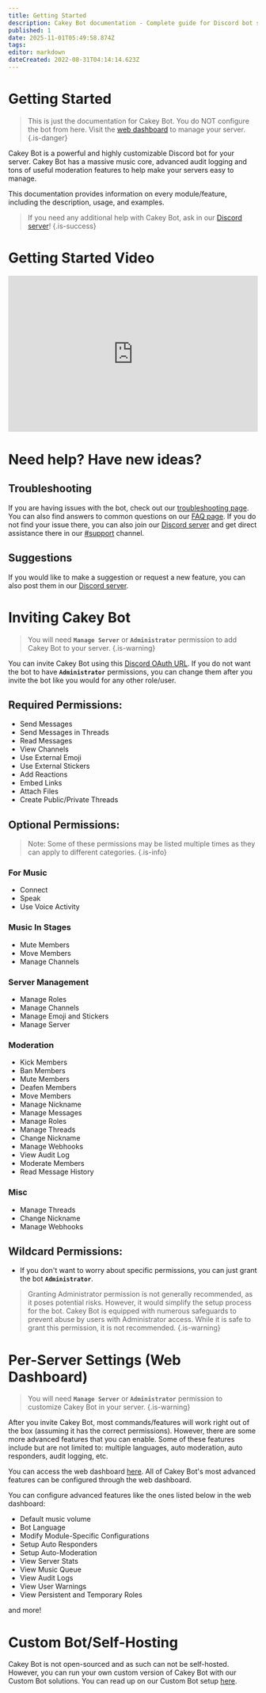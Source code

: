 ```yaml
---
title: Getting Started
description: Cakey Bot documentation - Complete guide for Discord bot setup, features, commands. Configure music, moderation, leveling and more.
published: 1
date: 2025-11-01T05:49:58.874Z
tags: 
editor: markdown
dateCreated: 2022-08-31T04:14:14.623Z
---
```


# Getting Started

> This is just the documentation for Cakey Bot. You do NOT configure the bot from here. Visit the [web dashboard](https://cakey.bot/dashboard/public) to manage your server.
{.is-danger}

Cakey Bot is a powerful and highly customizable Discord bot for your server. Cakey Bot has a massive music core, advanced audit logging and tons of useful moderation features to help make your servers easy to manage.

This documentation provides information on every module/feature, including the description, usage, and examples.

> If you need any additional help with Cakey Bot, ask in our [Discord server](https://cakey.bot/discord)!
{.is-success}

# Getting Started Video
<div style="left: 0; width: 100%; height: 0; max-width: 560px; max-height: 315px; position: relative; padding-bottom: 315px;"><iframe src="https://www.youtube.com/embed/hC7pP4wKDIo?rel=0" style="top: 0; left: 0; width: 100%; height: 100%; max-width: 560px; max-height: 315px; position: absolute; border: 0;" allowfullscreen scrolling="no" allow="accelerometer; clipboard-write; encrypted-media; gyroscope; picture-in-picture;"></iframe></div>

# Need help? Have new ideas?

## Troubleshooting

If you are having issues with the bot, check out our [troubleshooting page](/en/core/troubleshooting). You can also find answers to common questions on our [FAQ page](https://cakey.bot/faq.html). If you do not find your issue there, you can also join our [Discord server](https://cakey.bot/discord) and get direct assistance there in our [#support](https://discord.com/channels/408424043482447872/730159265209253908) channel.

## Suggestions

If you would like to make a suggestion or request a new feature, you can also post them in our [Discord server](https://https://cakey.bot/discord).

# Inviting Cakey Bot

> You will need **`Manage Server`** or **`Administrator`** permission to add Cakey Bot to your server.
{.is-warning}

You can invite Cakey Bot using this [Discord OAuth URL](https://cakey.bot/invite). If you do not want the bot to have **`Administrator`** permissions, you can change them after you invite the bot like you would for any other role/user.

## Required Permissions:

-   Send Messages
-   Send Messages in Threads
-   Read Messages
-   View Channels
-   Use External Emoji
-   Use External Stickers
-   Add Reactions
-   Embed Links
-   Attach Files
-   Create Public/Private Threads

## Optional Permissions:
> Note: Some of these permissions may be listed multiple times as they can apply to different categories.
{.is-info}

### For Music
-   Connect
-   Speak
-   Use Voice Activity

### Music In Stages
-   Mute Members
-   Move Members
-   Manage Channels

### Server Management
-   Manage Roles
-   Manage Channels
-   Manage Emoji and Stickers
-   Manage Server

### Moderation
-   Kick Members
-   Ban Members
-   Mute Members
-   Deafen Members
-   Move Members
-   Manage Nickname
-   Manage Messages
-   Manage Roles
-   Manage Threads
-   Change Nickname
-   Manage Webhooks
-   View Audit Log
-   Moderate Members
-   Read Message History

### Misc
-   Manage Threads
-   Change Nickname
-   Manage Webhooks

## Wildcard Permissions:

- If you don't want to worry about specific permissions, you can just grant the bot **`Administrator`**.

> Granting Administrator permission is not generally recommended, as it poses potential risks. However, it would simplify the setup process for the bot. Cakey Bot is equipped with numerous safeguards to prevent abuse by users with Administrator access. While it is safe to grant this permission, it is not recommended.
{.is-warning}

# Per-Server Settings (Web Dashboard)

> You will need **`Manage Server`** or **`Administrator`** permission to customize Cakey Bot in your server.
{.is-warning}

After you invite Cakey Bot, most commands/features will work right out of the box (assuming it has the correct permissions). However, there are some more advanced features that you can enable. Some of these features include but are not limited to: multiple languages, auto moderation, auto responders, audit logging, etc.

You can access the web dashboard [here](https://cakey.bot/dashboard/public). All of Cakey Bot's most advanced features can be configured through the web dashboard.

You can configure advanced features like the ones listed below in the web dashboard:

-   Default music volume
-   Bot Language
-   Modify Module-Specific Configurations
-   Setup Auto Responders
-   Setup Auto-Moderation
-   View Server Stats
-   View Music Queue
-   View Audit Logs
-   View User Warnings
-   View Persistent and Temporary Roles

and more!

# Custom Bot/Self-Hosting

Cakey Bot is not open-sourced and as such can not be self-hosted. However, you can run your own custom version of Cakey Bot with our Custom Bot solutions. You can read up on our Custom Bot setup [here](/en/core/setup-custom-bot).
